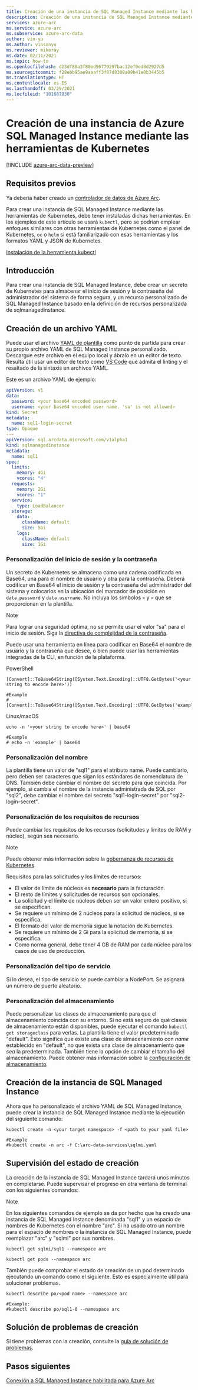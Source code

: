 ```yaml
---
title: Creación de una instancia de SQL Managed Instance mediante las herramientas de Kubernetes
description: Creación de una instancia de SQL Managed Instance mediante las herramientas de Kubernetes
services: azure-arc
ms.service: azure-arc
ms.subservice: azure-arc-data
author: vin-yu
ms.author: vinsonyu
ms.reviewer: mikeray
ms.date: 02/11/2021
ms.topic: how-to
ms.openlocfilehash: d23df80a3f80ed96779297bac12ef0ed8d2927d5
ms.sourcegitcommit: f28ebb95ae9aaaff3f87d8388a09b41e0b3445b5
ms.translationtype: HT
ms.contentlocale: es-ES
ms.lasthandoff: 03/29/2021
ms.locfileid: "101687930"
---
```

# <a name="create-azure-sql-managed-instance-using-kubernetes-tools"></a>Creación de una instancia de Azure SQL Managed Instance mediante las herramientas de Kubernetes

[!INCLUDE [azure-arc-data-preview](../../../includes/azure-arc-data-preview.md)]

## <a name="prerequisites"></a>Requisitos previos

Ya debería haber creado un [controlador de datos de Azure Arc](./create-data-controller.md).

Para crear una instancia de SQL Managed Instance mediante las herramientas de Kubernetes, debe tener instaladas dichas herramientas.  En los ejemplos de este artículo se usará `kubectl`, pero se podrían emplear enfoques similares con otras herramientas de Kubernetes como el panel de Kubernetes, `oc` o `helm` si está familiarizado con esas herramientas y los formatos YAML y JSON de Kubernetes.

[Instalación de la herramienta kubectl](https://kubernetes.io/docs/tasks/tools/install-kubectl/)

## <a name="overview"></a>Introducción

Para crear una instancia de SQL Managed Instance, debe crear un secreto de Kubernetes para almacenar el inicio de sesión y la contraseña del administrador del sistema de forma segura, y un recurso personalizado de SQL Managed Instance basado en la definición de recursos personalizada de sqlmanagedinstance.

## <a name="create-a-yaml-file"></a>Creación de un archivo YAML

Puede usar el archivo [YAML de plantilla](https://raw.githubusercontent.com/microsoft/azure_arc/main/arc_data_services/deploy/yaml/sqlmi.yaml) como punto de partida para crear su propio archivo YAML de SQL Managed Instance personalizado.  Descargue este archivo en el equipo local y ábralo en un editor de texto.  Resulta útil usar un editor de texto como [VS Code](https://code.visualstudio.com/download) que admita el linting y el resaltado de la sintaxis en archivos YAML.

Este es un archivo YAML de ejemplo:

```yaml
apiVersion: v1
data:
  password: <your base64 encoded password>
  username: <your base64 encoded user name. 'sa' is not allowed>
kind: Secret
metadata:
  name: sql1-login-secret
type: Opaque
---
apiVersion: sql.arcdata.microsoft.com/v1alpha1
kind: sqlmanagedinstance
metadata:
  name: sql1
spec:
  limits:
    memory: 4Gi
    vcores: "4"
  requests:
    memory: 2Gi
    vcores: "1"
  service:
    type: LoadBalancer
  storage:
    data:
      className: default
      size: 5Gi
    logs:
      className: default
      size: 1Gi
```

### <a name="customizing-the-login-and-password"></a>Personalización del inicio de sesión y la contraseña

Un secreto de Kubernetes se almacena como una cadena codificada en Base64, una para el nombre de usuario y otra para la contraseña.  Deberá codificar en Base64 el inicio de sesión y la contraseña del administrador del sistema y colocarlos en la ubicación del marcador de posición en `data.password` y `data.username`.  No incluya los símbolos `<` y `>` que se proporcionan en la plantilla.

> [!NOTE]
> Para lograr una seguridad óptima, no se permite usar el valor "sa" para el inicio de sesión.
> Siga la [directiva de complejidad de la contraseña](/sql/relational-databases/security/password-policy#password-complexity).

Puede usar una herramienta en línea para codificar en Base64 el nombre de usuario y la contraseña que desee, o bien puede usar las herramientas integradas de la CLI, en función de la plataforma.

PowerShell

```console
[Convert]::ToBase64String([System.Text.Encoding]::UTF8.GetBytes('<your string to encode here>'))

#Example
#[Convert]::ToBase64String([System.Text.Encoding]::UTF8.GetBytes('example'))

```

Linux/macOS

```console
echo -n '<your string to encode here>' | base64

#Example
# echo -n 'example' | base64
```

### <a name="customizing-the-name"></a>Personalización del nombre

La plantilla tiene un valor de "sql1" para el atributo name.  Puede cambiarlo, pero deben ser caracteres que sigan los estándares de nomenclatura de DNS.  También debe cambiar el nombre del secreto para que coincida.  Por ejemplo, si cambia el nombre de la instancia administrada de SQL por "sql2", debe cambiar el nombre del secreto "sql1-login-secret" por "sql2-login-secret".

### <a name="customizing-the-resource-requirements"></a>Personalización de los requisitos de recursos

Puede cambiar los requisitos de los recursos (solicitudes y límites de RAM y núcleo), según sea necesario.  

> [!NOTE]
> Puede obtener más información sobre la [gobernanza de recursos de Kubernetes](https://kubernetes.io/docs/concepts/configuration/manage-resources-containers/#resource-units-in-kubernetes).

Requisitos para las solicitudes y los límites de recursos:
- El valor de límite de núcleos es **necesario** para la facturación.
- El resto de límites y solicitudes de recursos son opcionales.
- La solicitud y el límite de núcleos deben ser un valor entero positivo, si se especifican.
- Se requiere un mínimo de 2 núcleos para la solicitud de núcleos, si se especifica.
- El formato del valor de memoria sigue la notación de Kubernetes.  
- Se requiere un mínimo de 2 Gi para la solicitud de memoria, si se especifica.
- Como norma general, debe tener 4 GB de RAM por cada núcleo para los casos de uso de producción.

### <a name="customizing-service-type"></a>Personalización del tipo de servicio

Si lo desea, el tipo de servicio se puede cambiar a NodePort.  Se asignará un número de puerto aleatorio.

### <a name="customizing-storage"></a>Personalización del almacenamiento

Puede personalizar las clases de almacenamiento para que el almacenamiento coincida con su entorno.  Si no está seguro de qué clases de almacenamiento están disponibles, puede ejecutar el comando `kubectl get storageclass` para verlas.  La plantilla tiene el valor predeterminado "default".  Esto significa que existe una clase de almacenamiento con _name_ establecido en "default", no que exista una clase de almacenamiento que _sea_ la predeterminada.  También tiene la opción de cambiar el tamaño del almacenamiento.  Puede obtener más información sobre la [configuración de almacenamiento](./storage-configuration.md).

## <a name="creating-the-sql-managed-instance"></a>Creación de la instancia de SQL Managed Instance

Ahora que ha personalizado el archivo YAML de SQL Managed Instance, puede crear la instancia de SQL Managed Instance mediante la ejecución del siguiente comando:

```console
kubectl create -n <your target namespace> -f <path to your yaml file>

#Example
#kubectl create -n arc -f C:\arc-data-services\sqlmi.yaml
```


## <a name="monitoring-the-creation-status"></a>Supervisión del estado de creación

La creación de la instancia de SQL Managed Instance tardará unos minutos en completarse. Puede supervisar el progreso en otra ventana de terminal con los siguientes comandos:

> [!NOTE]
>  En los siguientes comandos de ejemplo se da por hecho que ha creado una instancia de SQL Managed Instance denominada "sql1" y un espacio de nombres de Kubernetes con el nombre "arc".  Si ha usado otro un nombre para el espacio de nombres o la instancia de SQL Managed Instance, puede reemplazar "arc" y "sqlmi" por sus nombres.

```console
kubectl get sqlmi/sql1 --namespace arc
```

```console
kubectl get pods --namespace arc
```

También puede comprobar el estado de creación de un pod determinado ejecutando un comando como el siguiente.  Esto es especialmente útil para solucionar problemas.

```console
kubectl describe po/<pod name> --namespace arc

#Example:
#kubectl describe po/sql1-0 --namespace arc
```

## <a name="troubleshooting-creation-problems"></a>Solución de problemas de creación

Si tiene problemas con la creación, consulte la [guía de solución de problemas](troubleshoot-guide.md).

## <a name="next-steps"></a>Pasos siguientes

[Conexión a SQL Managed Instance habilitada para Azure Arc](connect-managed-instance.md)

